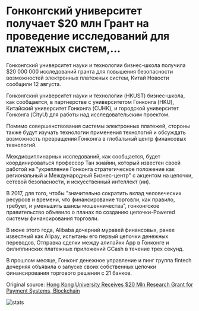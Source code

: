 # Гонконгский университет получает $20 млн Грант на проведение исследований для платежных систем,...

Гонконгский университет науки и технологии бизнес-школа получила $20 000 000 исследований гранта для повышения безопасности возможностей электронных платежных систем, Китай Новости сообщили 12 августа.

Гонконгский университет науки и технологии (HKUST) бизнес-школа, как сообщается, в партнерстве с университетом Гонконга (HKU), Китайский университет Гонконга (CUHK), и городской университет Гонконга (CityU) для работы над исследовательским проектом.

Помимо совершенствования системы электронных платежей, стороны также будут изучать технологии применения технологий и обсуждать возможность превращения Гонконга в глобальный центр финансовых технологий.

Междисциплинарных исследований, как сообщается, будет координироваться профессор Тан жиайин, который известен своей работой на "укрепление Гонконга стратегическое положение как региональный и Международный Бизнес-центр" с акцентом на цепочки, сетевой безопасности, и искусственный интеллект (ии).

В 2017, для того, чтобы "значительно сократить вклад человеческих ресурсов и времени, что финансирование торговли, как правило, требует, и уменьшить шансы мошенничества", гонконгское правительство объявило о планах по созданию цепочки-Powered системы финансирования торговли.

В июне этого года, Alibaba дочерний муравей финансовых, ранее известный как Alipay, испытаны его первый цепочки денежных переводов, Отправка сделки между алипайхк App в Гонконге и филиппинских платежных приложений GCash в течение трех секунд.

В прошлом месяце, Гонконг денежное управление и пинг группа fintech дочерняя объявила о запуске своих собственных цепочки финансирования торгового решения с 21 банков.

Original source: [Hong Kong University Receives $20 Mln Research Grant for Payment Systems, Blockchain](https://cointelegraph.com/news/hong-kong-university-receives-20-mln-research-grant-for-payment-systems-blockchain)

![stats](https://c.statcounter.com/11760860/0/a89fa40b/1/ "stats")